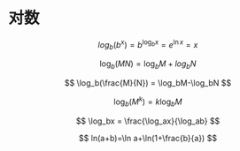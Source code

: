 # 对数

$$
log_b(b^x) = b^{\log_bx}=e^{\ln x}=x
$$

$$
\log_b(MN) = \log_bM + log_bN
$$

$$
\log_b(\frac{M}{N}) = \log_bM-\log_bN
$$

$$
\log_b(M^k) = k\log_bM
$$

$$
\log_bx = \frac{\log_ax}{\log_ab}
$$

$$
ln(a+b)=\ln a+\ln(1+\frac{b}{a})
$$
